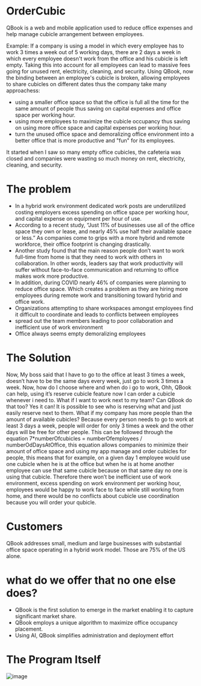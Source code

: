 # OrderCubic
QBook is a web and mobile application used to reduce office expenses and help manage cubicle arrangement between employees.

Example: If a company is using a model in which every employee has to work 3 times a week out of 5 working days, there are 2 days a week in which every employee doesn't work from the office and his cubicle is left empty. Taking this into account for all employees can lead to massive fees going for unused rent, electricity, cleaning, and security. Using QBook, now the binding between an employee's cubicle is broken, allowing employees to share cubicles on different dates thus the company take many approachess: 
- using a smaller office space so that the office is full all the time for the same amount of people thus saving on capital expenses and office space per working hour.
- using more employees to maximize the cubicle occupancy thus saving on using more office space and capital expenses per working hour.
- turn the unused office space and demoralizing office environment into a better office that is more productive and "fun" for its employees.

It started when I saw so many empty office cubicles, the cafeteria was closed and companies were wasting so much money on rent, electricity, cleaning, and security. 

# The problem
- In a hybrid work environment dedicated work posts are underutilized costing employers excess spending on office space per working hour, and capital expense on equipment per hour of use.
- According to a recent study, “Just 11% of businesses use all of the office space they own or lease, and nearly 45% use half their available space or less.” As companies come to grips with a more hybrid and remote workforce, their office footprint is changing drastically.
- Another study found that the main reason people don’t want to work full-time from home is that they need to work with others in collaboration. In other words, leaders say that work productivity will suffer without face-to-face communication and returning to office makes work more productive.
- In addition, during COVID nearly 46% of companies were planning to reduce office space. Which creates a problem as they are hiring more employees during remote work and transitioning toward hybrid and office work.
- Organizations attempting to share workspaces amongst employees find it difficult to coordinate and leads to conflicts between employees
- spread out the team members leading to poor collaboration and inefficient use of work environment  
- Office always seems empty demoralizing employees

# The Solution
Now, My boss said that I have to go to the office at least 3 times a week, doesn’t have to be the same days every week, just go to work 3 times a week.
Now, how do I choose where and when do i go to work, Ohh, QBook can help, using it’s reserve cubicle feature now I can order a cubicle whenever i need to.
What if I want to work next to my team? Can QBook do that too? Yes it can! It is possible to see who is reserving what and just easily reserve next to them.
What if my company has more people than the amount of available cubicles?
Because every person needs to go to work at least 3 days a week, people will order for only 3 times a week and the other days will be free for other people. 
This can be followed through the equation 7*numberOfcubicles = numberOfemployees / numberOdDaysAtOffice, this equation allows companies to minimize their amount of office space and using my app manage and order cubicles for people, this means that for example, on a given day 1 employee would use one cubicle when he is at the office but when he is at home another employee can use that same cubicle because on that same day no one is using that cubicle. 
Therefore there won’t be inefficient use of work environment, excess spending on work environment per working hour, employees would be happy to work face to face while still working from home, and there would be no conflicts about cubicle use coordination because you will order your qubicle.

# Customers
QBook addresses small, medium and large businesses with substantial office space operating in a hybrid work model. Those are 75% of the US alone.

# what do we offer that no one else does?
- QBook is the first solution to emerge in the market enabling it to capture significant market share.  
- QBook employs a unique algorithm to maximize office occupancy placement.
- Using AI, QBook simplifies administration and deployment effort

# The Program Itself
![image](https://github.com/zivbeh/OrderCubic/assets/63635842/aca71282-bdd9-4823-81eb-133d602eac2d)

